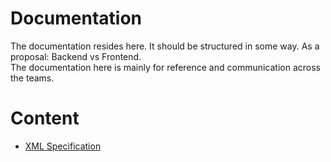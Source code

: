 # Documentation

The documentation resides here. It should be structured in some way. As a proposal: Backend vs Frontend.<br>
The documentation here is mainly for reference and communication across the teams.

# Content
- [XML Specification](https://github.com/Project-Planner/documentation/blob/main/backend/xml-data.md)
